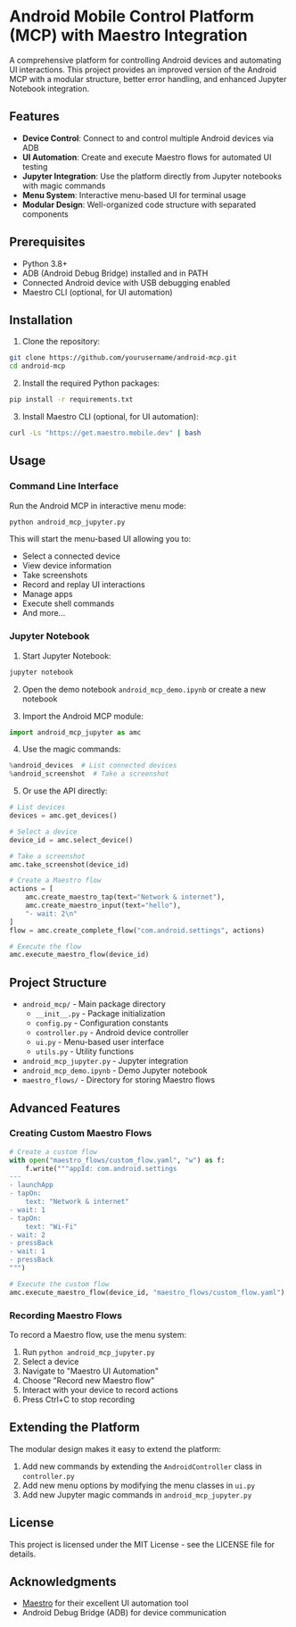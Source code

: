 # Android Mobile Control Platform (MCP) with Maestro Integration

A comprehensive platform for controlling Android devices and automating UI interactions. This project provides an improved version of the Android MCP with a modular structure, better error handling, and enhanced Jupyter Notebook integration.

## Features

- **Device Control**: Connect to and control multiple Android devices via ADB
- **UI Automation**: Create and execute Maestro flows for automated UI testing
- **Jupyter Integration**: Use the platform directly from Jupyter notebooks with magic commands
- **Menu System**: Interactive menu-based UI for terminal usage
- **Modular Design**: Well-organized code structure with separated components

## Prerequisites

- Python 3.8+
- ADB (Android Debug Bridge) installed and in PATH
- Connected Android device with USB debugging enabled
- Maestro CLI (optional, for UI automation)

## Installation

1. Clone the repository:
```bash
git clone https://github.com/yourusername/android-mcp.git
cd android-mcp
```

2. Install the required Python packages:
```bash
pip install -r requirements.txt
```

3. Install Maestro CLI (optional, for UI automation):
```bash
curl -Ls "https://get.maestro.mobile.dev" | bash
```

## Usage

### Command Line Interface

Run the Android MCP in interactive menu mode:

```bash
python android_mcp_jupyter.py
```

This will start the menu-based UI allowing you to:
- Select a connected device
- View device information
- Take screenshots
- Record and replay UI interactions
- Manage apps
- Execute shell commands
- And more...

### Jupyter Notebook

1. Start Jupyter Notebook:
```bash
jupyter notebook
```

2. Open the demo notebook `android_mcp_demo.ipynb` or create a new notebook

3. Import the Android MCP module:
```python
import android_mcp_jupyter as amc
```

4. Use the magic commands:
```python
%android_devices  # List connected devices
%android_screenshot  # Take a screenshot
```

5. Or use the API directly:
```python
# List devices
devices = amc.get_devices()

# Select a device
device_id = amc.select_device()

# Take a screenshot
amc.take_screenshot(device_id)

# Create a Maestro flow
actions = [
    amc.create_maestro_tap(text="Network & internet"),
    amc.create_maestro_input(text="hello"),
    "- wait: 2\n"
]
flow = amc.create_complete_flow("com.android.settings", actions)

# Execute the flow
amc.execute_maestro_flow(device_id)
```

## Project Structure

- `android_mcp/` - Main package directory
  - `__init__.py` - Package initialization
  - `config.py` - Configuration constants
  - `controller.py` - Android device controller
  - `ui.py` - Menu-based user interface
  - `utils.py` - Utility functions
- `android_mcp_jupyter.py` - Jupyter integration
- `android_mcp_demo.ipynb` - Demo Jupyter notebook
- `maestro_flows/` - Directory for storing Maestro flows

## Advanced Features

### Creating Custom Maestro Flows

```python
# Create a custom flow
with open("maestro_flows/custom_flow.yaml", "w") as f:
    f.write("""appId: com.android.settings
---
- launchApp
- tapOn:
    text: "Network & internet"
- wait: 1
- tapOn:
    text: "Wi-Fi"
- wait: 2
- pressBack
- wait: 1
- pressBack
""")

# Execute the custom flow
amc.execute_maestro_flow(device_id, "maestro_flows/custom_flow.yaml")
```

### Recording Maestro Flows

To record a Maestro flow, use the menu system:
1. Run `python android_mcp_jupyter.py`
2. Select a device
3. Navigate to "Maestro UI Automation"
4. Choose "Record new Maestro flow"
5. Interact with your device to record actions
6. Press Ctrl+C to stop recording

## Extending the Platform

The modular design makes it easy to extend the platform:

1. Add new commands by extending the `AndroidController` class in `controller.py`
2. Add new menu options by modifying the menu classes in `ui.py`
3. Add new Jupyter magic commands in `android_mcp_jupyter.py`

## License

This project is licensed under the MIT License - see the LICENSE file for details.

## Acknowledgments

- [Maestro](https://maestro.mobile.dev/) for their excellent UI automation tool
- Android Debug Bridge (ADB) for device communication